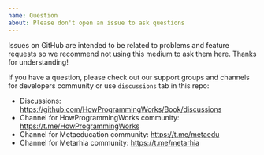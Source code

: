 ```yaml
---
name: Question
about: Please don't open an issue to ask questions
---
```


Issues on GitHub are intended to be related to problems and feature requests so
we recommend not using this medium to ask them here. Thanks for understanding!

If you have a question, please check out our support groups and channels for
developers community or use `discussions` tab in this repo:

- Discussions: https://github.com/HowProgrammingWorks/Book/discussions
- Channel for HowProgrammingWorks community: https://t.me/HowProgrammingWorks
- Channel for Metaeducation community: https://t.me/metaedu
- Channel for Metarhia community: https://t.me/metarhia
